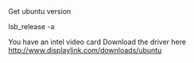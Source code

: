 Get ubuntu version

lsb_release -a

You have an intel video card
Download the driver here
http://www.displaylink.com/downloads/ubuntu


<!--stackedit_data:
eyJoaXN0b3J5IjpbOTExMzI4OTc4XX0=
-->